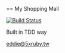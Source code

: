 == My Shopping Mall

[![Build Status](https://travis-ci.org/kaochenlong/my_shopping_mall.svg?branch=master)](https://travis-ci.org/kaochenlong/my_shopping_mall)

Built in TDD way

eddie@5xruby.tw
